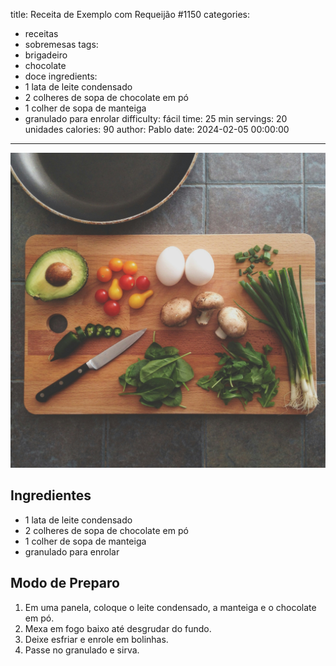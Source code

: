title: Receita de Exemplo com Requeijão #1150
categories:
  - receitas
  - sobremesas
tags:
  - brigadeiro
  - chocolate
  - doce
ingredients:
  - 1 lata de leite condensado
  - 2 colheres de sopa de chocolate em pó
  - 1 colher de sopa de manteiga
  - granulado para enrolar
difficulty: fácil
time: 25 min
servings: 20 unidades
calories: 90
author: Pablo
date: 2024-02-05 00:00:00
---
![Imagem exemplo](css/images/imagem-exemplo/imagem-exemplo.jpg)

## Ingredientes
- 1 lata de leite condensado  
- 2 colheres de sopa de chocolate em pó  
- 1 colher de sopa de manteiga  
- granulado para enrolar  

## Modo de Preparo
1. Em uma panela, coloque o leite condensado, a manteiga e o chocolate em pó.  
2. Mexa em fogo baixo até desgrudar do fundo.  
3. Deixe esfriar e enrole em bolinhas.  
4. Passe no granulado e sirva.

